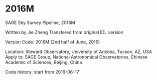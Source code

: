 # 2016M
SAGE Sky Survey Pipeline, 2016M

Written by Jie Zheng
Transfered from original IDL version

Version Code: 2016M (2nd half of June, 2016)

Location: Steward Observatory, University of Arizona, Tucson, AZ, USA
Apply to: SAGE Group, National Astronomical Observatories, Chinese Academic of Sciences, Beijing, China

Code history: start from 2016-06-17
